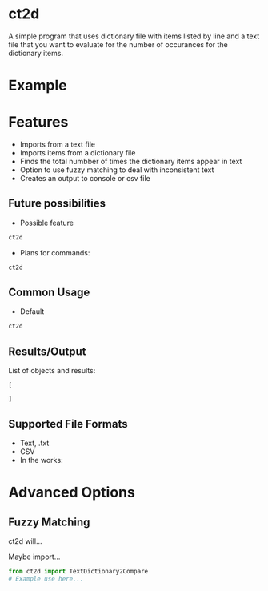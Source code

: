 # ct2d

A simple program that uses dictionary file with items listed by line
and a text file that you want to evaluate for the number of occurances 
for the dictionary items.

# Example

# Features

- Imports from a text file
- Imports items from a dictionary file
- Finds the total numbber of times the dictionary items appear in text
- Option to use fuzzy matching to deal with inconsistent text
- Creates an output to console or csv file

## Future possibilities

- Possible feature

```bash
ct2d
```

- Plans for commands:

```bash
ct2d 
```

## Common Usage

- Default

```bash
ct2d 
```

## Results/Output

List of objects and results:

```
[

]
```

## Supported File Formats

- Text, .txt
- CSV
- In the works: 

# Advanced Options

## Fuzzy Matching

ct2d will...

Maybe import...

```python
from ct2d import TextDictionary2Compare
# Example use here...
```
